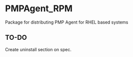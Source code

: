 # PMPAgent_RPM
Package for distributing PMP Agent for RHEL based systems

## TO-DO
Create uninstall section on spec.
